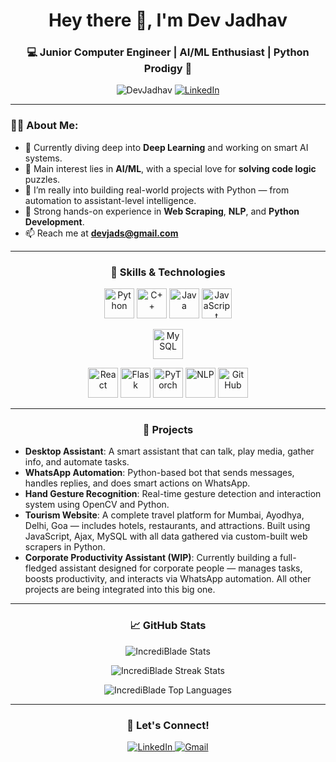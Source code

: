 <h1 align="center">Hey there 👋, I'm Dev Jadhav</h1>
<h3 align="center">💻 Junior Computer Engineer | AI/ML Enthusiast | Python Prodigy 🧠</h3>

<p align="center">
  <img src="https://komarev.com/ghpvc/?username=DevJadhav&label=Profile%20views&color=0e75b6&style=flat" alt="DevJadhav" />
  <a href="https://www.linkedin.com/in/dev-jadhav-115917356/" target="_blank">
    <img src="https://img.shields.io/badge/LinkedIn-Dev%20Jadhav-blue?style=flat-square&logo=linkedin" alt="LinkedIn"/>
  </a>
</p>

---

### 👨‍💻 About Me:
- 🔭 Currently diving deep into **Deep Learning** and working on smart AI systems.
- 🧠 Main interest lies in **AI/ML**, with a special love for **solving code logic** puzzles.
- 💬 I’m really into building real-world projects with Python — from automation to assistant-level intelligence.
- 🚀 Strong hands-on experience in **Web Scraping**, **NLP**, and **Python Development**.
- 📫 Reach me at **devjads@gmail.com**

---

<h3 align="center">🚀 Skills & Technologies</h3>

<p align="center">
  <!-- Programming Languages -->
  <img src="https://img.icons8.com/color/48/000000/python.png" alt="Python" width="48" height="48"/>
  <img src="https://img.icons8.com/color/48/000000/c-plus-plus-logo.png" alt="C++" width="48" height="48"/>
  <img src="https://img.icons8.com/color/48/000000/java-coffee-cup-logo.png" alt="Java" width="48" height="48"/>
  <img src="https://img.icons8.com/color/48/000000/javascript.png" alt="JavaScript" width="48" height="48"/>
</p>

<p align="center">
  <!-- Databases -->
  <img src="https://img.icons8.com/ios-filled/50/000000/mysql-logo.png" alt="MySQL" width="48" height="48"/>
</p>

<p align="center">
  <!-- Frameworks & Tools -->
  <img src="https://img.icons8.com/color/48/000000/react-native.png" alt="React" width="48" height="48"/>
  <img src="https://img.icons8.com/?size=80&id=MHcMYTljfKOr&format=png&color=FFFFFF" alt="Flask" width="48" height="48"/>
  <img src="https://logo.svgcdn.com/d/pytorch-original.png" alt="PyTorch" width="48" height="48"/>
  <img src="https://img.icons8.com/ios/50/000000/console.png" alt="NLP" width="48" height="48"/>
  <img src="https://img.icons8.com/color/48/000000/github--v1.png" alt="GitHub" width="48" height="48"/>
</p>

---

<h3 align="center">📂 Projects</h3>

- **Desktop Assistant**: A smart assistant that can talk, play media, gather info, and automate tasks.
- **WhatsApp Automation**: Python-based bot that sends messages, handles replies, and does smart actions on WhatsApp.
- **Hand Gesture Recognition**: Real-time gesture detection and interaction system using OpenCV and Python.
- **Tourism Website**: A complete travel platform for Mumbai, Ayodhya, Delhi, Goa — includes hotels, restaurants, and attractions. Built using JavaScript, Ajax, MySQL with all data gathered via custom-built web scrapers in Python.
- **Corporate Productivity Assistant (WIP)**: Currently building a full-fledged assistant designed for corporate people — manages tasks, boosts productivity, and interacts via WhatsApp automation. All other projects are being integrated into this big one.

---

<h3 align="center">📈 GitHub Stats</h3>
<p align="center">
  <img src="https://github-readme-stats.vercel.app/api?username=IncrediBlade&show_icons=true&theme=tokyonight" alt="IncrediBlade Stats" />
</p>

<p align="center">
  <img src="https://github-readme-streak-stats.herokuapp.com/?user=IncrediBlade&theme=tokyonight" alt="IncrediBlade Streak Stats" />
</p>

<p align="center">
  <img src="https://github-readme-stats.vercel.app/api/top-langs/?username=IncrediBlade&layout=compact&theme=tokyonight" alt="IncrediBlade Top Languages" />
</p>

---

<h3 align="center">🔗 Let's Connect!</h3>
<p align="center">
  <a href="https://www.linkedin.com/in/dev-jadhav-115917356/" target="_blank">
    <img src="https://img.icons8.com/color/48/000000/linkedin.png" alt="LinkedIn" />
  </a>
  <a href="mailto:devjads@gmail.com">
    <img src="https://img.icons8.com/color/48/000000/gmail.png" alt="Gmail" />
  </a>
</p>
